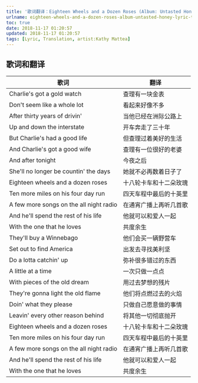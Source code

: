 ```yaml
---
title: '歌词翻译：Eighteen Wheels and a Dozen Roses (Album: Untasted Honey)'
urlname: eighteen-wheels-and-a-dozen-roses-album-untasted-honey-lyric-translation
toc: true
date: 2018-11-17 01:20:57
updated: 2018-11-17 01:20:57
tags: [Lyric, Translation, artist:Kathy Mattea]
---
```


## 歌词和翻译

| 歌词                                    | 翻译                   |
| --------------------------------------- | ---------------------- |
| Charlie's got a gold watch              | 查理有一块金表         |
| Don't seem like a whole lot             | 看起来好像不多         |
| After thirty years of drivin'           | 当他已经在洲际公路上   |
| Up and down the interstate              | 开车奔走了三十年       |
| But Charlie's had a good life           | 但查理过着美好的生活   |
| And Charlie's got a good wife           | 查理有一位很好的老婆   |
| And after tonight                       | 今夜之后               |
| She'll no longer be countin' the days   | 她就不必再数着日子了   |
| Eighteen wheels and a dozen roses       | 十八轮卡车和十二朵玫瑰 |
| Ten more miles on his four day run      | 四天车程中最后的十英里 |
| A few more songs on the all night radio | 在通宵广播上再听几首歌 |
| And he'll spend the rest of his life    | 他就可以和爱人一起     |
| With the one that he loves              | 共度余生               |
| They'll buy a Winnebago                 | 他们会买一辆野营车     |
| Set out to find America                 | 出发去寻找美利坚       |
| Do a lotta catchin' up                  | 弥补很多错过的东西     |
| A little at a time                      | 一次只做一点点         |
| With pieces of the old dream            | 用过去梦想的残片       |
| They're gonna light the old flame       | 他们将点燃过去的火焰   |
| Doin' what they please                  | 只做自己愿意做的事情   |
| Leavin' every other reason behind       | 将其他一切彻底抛开     |
| Eighteen wheels and a dozen roses       | 十八轮卡车和十二朵玫瑰 |
| Ten more miles on his four day run      | 四天车程中最后的十英里 |
| A few more songs on the all night radio | 在通宵广播上再听几首歌 |
| And he'll spend the rest of his life    | 他就可以和爱人一起     |
| With the one that he loves              | 共度余生               |